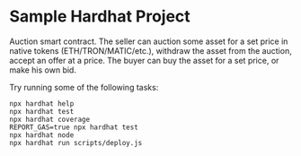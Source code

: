 # Sample Hardhat Project

Auction smart contract. The seller can auction some asset for a set price in native tokens (ETH/TRON/MATIC/etc.), withdraw the asset from the auction, accept an offer at a price. The buyer can buy the asset for a set price, or make his own bid.

Try running some of the following tasks:

```shell
npx hardhat help
npx hardhat test
npx hardhat coverage
REPORT_GAS=true npx hardhat test
npx hardhat node
npx hardhat run scripts/deploy.js
```
